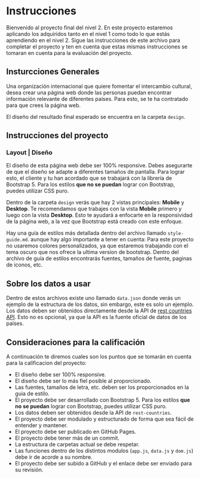 # Instrucciones

Bienvenido al proyecto final del nivel 2. En este proyecto estaremos aplicando los adquiridos tanto en el nivel 1 como todo lo que estás aprendiendo en el nivel 2. Sigue las instrucciones de este archivo para completar el proyecto y ten en cuenta que estas mismas instrucciones se tomaran en cuenta para la evaluación del proyecto.

## Insturcciones Generales

Una organización internacional que quiere fomentar el intercambio cultural, desea crear una página web donde las personas puedan encontrar información relevante de diferentes países. Para esto, se te ha contratado para que crees la página web.

El diseño del resultado final esperado se encuentra en la carpeta `design`.

## Instrucciones del proyecto

### Layout | Diseño

El diseño de esta página web debe ser 100% responsive. Debes asegurarte de que el diseño se adapte a diferentes tamaños de pantalla. Para lograr esto, el cliente y tu han acordado que se trabajará con la librería de Bootstrap 5. Para los estilos **que no se puedan** lograr con Bootstrap, puedes utilizar CSS puro.

Dentro de la carpeta `design` verás que hay 2 vistas principales: **Mobile** y **Desktop**. Te recomendamos que trabajes con la vista **Mobile** primero y luego con la vista **Desktop**. Esto te ayudará a enfocarte en la responsividad de la página web, a la vez que Bootstrap está creado con este enfoque.

Hay una guía de estilos más detallada dentro del archivo llamado `style-guide.md`. aunque hay algo importante a tener en cuenta: Para este proyecto no usaremos colores personalizados, ya que estaremos trabajando con el tema oscuro que nos ofrece la ultima version de bootstrap. Dentro del archivo de guía de estilos encontrarás fuentes, tamaños de fuente, paginas de iconos, etc.

## Sobre los datos a usar

Dentro de estos archivos existe uno llamado `data.json` donde verás un ejemplo de la estructura de los datos, sin embargo, este es solo un ejemplo. Los datos deben ser obtenidos directamente desde la API de [rest countries API](https://restcountries.com/). Esto no es opcional, ya que la API es la fuente oficial de datos de los países.

## Consideraciones para la calificación

A continuación te diremos cuales son los puntos que se tomarán en cuenta para la calificacion del proyecto:

- El diseño debe ser 100% responsive.
- El diseño debe ser lo más fiel posible al proporcionado.
- Las fuentes, tamaños de letra, etc. deben ser los proporcionados en la guia de estilo.
- El proyecto debe ser desarrollado con Bootstrap 5. Para los estilos **que no se puedan** lograr con Bootstrap, puedes utilizar CSS puro.
- Los datos deben ser obtenidos desde la API de `rest-countries`.
- El proyecto debe ser modulado y estructurado de forma que sea fácil de entender y mantener.
- El proyecto debe ser publicado en GitHub Pages.
- El proyecto debe tener más de un commit.
- La estructura de carpetas actual se debe respetar.
- Las funciones dentro de los distintos modulos (`app.js`, `data.js` y `dom.js`) debe ir de acorde a su nombre.
- El proyecto debe ser subido a GitHub y el enlace debe ser enviado para su revisión.